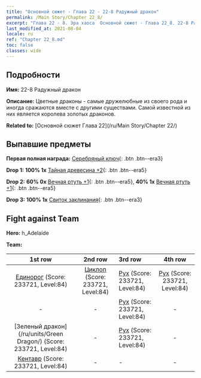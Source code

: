 ```yaml
---
title: "Основной сюжет - Глава 22 - 22-8 Радужный дракон"
permalink: /Main Story/Chapter 22_8/
excerpt: "Глава 22 - 8. Эра хаоса  Основной сюжет - Глава 22_8. 22-8 Радужный дракон"
last_modified_at: 2021-08-04
locale: ru
ref: "Chapter 22_8.md"
toc: false
classes: wide
---
```


## Подробности

 **Имя:** 22-8 Радужный дракон

 **Описание:** Цветные драконы - самые дружелюбные из своего рода и иногда сражаются вместе с другими существами. Самой известной из них является королева золотых драконов.

 **Related to:** [Основной сюжет Глава 22](/ru/Main Story/Chapter 22/)

## Выпавшие предметы

 **Первая полная награда:** [Серебряный ключ](/ItemsRU/con_693/){: .btn .btn--era3}

 **Drop 1:** **100% 1x** [Тайная древесина +2](/ItemsRU/mat_76/){: .btn .btn--era5}

 **Drop 2:** **60% 0x** [Вечная ртуть +1](/ItemsRU/mat_70/){: .btn .btn--era5}, **40% 1x** [Вечная ртуть +1](/ItemsRU/mat_70/){: .btn .btn--era5}

 **Drop 3:** **100% 1x** [Свиток заклинания](/ItemsRU/con_694/){: .btn .btn--era3}


## Fight against Team
 **Hero:** h_Adelaide

 **Team:**


  | 1st row | 2nd row | 3rd row | 4th row |
  |:----:|:----:|:----|:----:|
  | [Единорог](/ru/units/Unicorn/) (Score: 233721, Level:84)  | [Циклоп](/ru/units/Cyclops/) (Score: 233721, Level:84)  | [Рух](/ru/units/Roc/) (Score: 233721, Level:84)  | [Рух](/ru/units/Roc/) (Score: 233721, Level:84)  |
  | - | - | [Рух](/ru/units/Roc/) (Score: 233721, Level:84)  | - |
  | [Зеленый дракон](/ru/units/Green Dragon/) (Score: 233721, Level:84)  | - | [Рух](/ru/units/Roc/) (Score: 233721, Level:84)  | - |
  | [Кентавр](/ru/units/Centaur/) (Score: 233721, Level:84)  | - | - | - |


